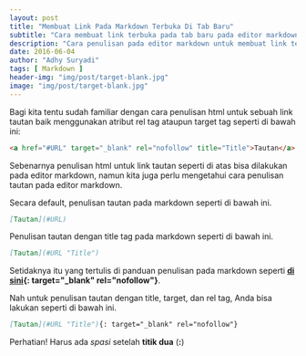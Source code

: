 ```yaml
---
layout: post
title: "Membuat Link Pada Markdown Terbuka Di Tab Baru"
subtitle: "Cara membuat link terbuka pada tab baru pada editor markdown."
description: "Cara penulisan pada editor markdown untuk membuat link terbuka pada tab baru."
date: 2016-06-04
author: "Adhy Suryadi"
tags: [ Markdown ]
header-img: "img/post/target-blank.jpg"
image: "img/post/target-blank.jpg"
---
```


Bagi kita tentu sudah familiar dengan cara penulisan html untuk sebuah link tautan baik menggunakan atribut rel tag ataupun target tag seperti di bawah ini:

```html
<a href="#URL" target="_blank" rel="nofollow" title="Title">Tautan</a>
```

Sebenarnya penulisan html untuk link tautan seperti di atas bisa dilakukan pada editor markdown, namun kita juga perlu mengetahui cara penulisan tautan pada editor markdown.

Secara default, penulisan tautan pada markdown seperti di bawah ini.

```markdown
[Tautan](#URL)
```

Penulisan tautan dengan title tag pada markdown seperti di bawah ini.

```markdown
[Tautan](#URL "Title")
```

Setidaknya itu yang tertulis di panduan penulisan pada markdown seperti **[di sini](http://www.markdowntutorial.com/lesson/3/ "Tutorial Penulisan Markdown"){: target="_blank" rel="nofollow"}**.

Nah untuk penulisan tautan dengan title, target, dan rel tag, Anda bisa lakukan seperti di bawah ini.

```markdown
[Tautan](#URL "Title"){: target="_blank" rel="nofollow"}
```

Perhatian! Harus ada *spasi* setelah **titik dua** (**:**)
